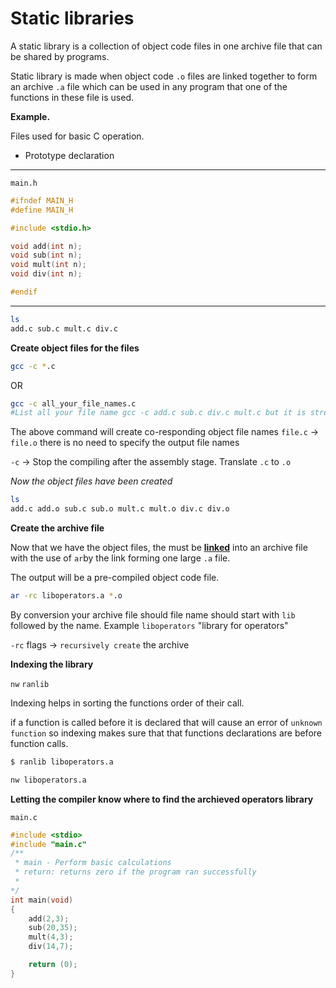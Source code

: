 # Static libraries

A static library is a collection of object code files in one archive file that can be shared by programs.

Static library is made when object code ``.o`` files are linked together to form an archive ``.a`` file which can be used in any program that one of the functions in these file is used.

**Example.** 

Files used for basic C operation.

- Prototype declaration

<hr>

```main.h```

```h
#ifndef MAIN_H
#define MAIN_H

#include <stdio.h>

void add(int n);
void sub(int n);
void mult(int n);
void div(int n);

#endif
```
<hr>

```sh
ls
add.c sub.c mult.c div.c
```
**Create object files for the files**

```sh
gcc -c *.c
```

OR

```sh
gcc -c all_your_file_names.c
#List all your file name gcc -c add.c sub.c div.c mult.c but it is stressful
```
The above command will create co-responding object file names ``file.c`` -> ``file.o`` there is no need to specify the output file names

``-c`` -> Stop the compiling after the assembly stage. Translate ``.c`` to ``.o``


*Now the object files have been created*

```sh
ls 
add.c add.o sub.c sub.o mult.c mult.o div.c div.o
```
**Create the archive file**

Now that we have the object files, the must be <b><ins>linked</ins></b> into an archive file with the use of ``ar``by the link forming one large ``.a`` file.

The output will be a pre-compiled object code file.

```sh
ar -rc liboperators.a *.o
```
By conversion your archive file should file name should start with `lib` followed by the name. Example ```liboperators``` "library for operators"

``-rc`` flags -> ``recursively create`` the archive


**Indexing the library**

``nw``
``ranlib``

Indexing helps in sorting the functions order of their call.

if a function is called before it is declared that will cause an error of ```unknown function``` so indexing makes sure that that functions declarations are before function calls.

```sh
$ ranlib liboperators.a
```

```sh
nw liboperators.a
```

**Letting the compiler know where to find the archieved operators library**

```main.c```

```c
#include <stdio>
#include "main.c"
/**
 * main - Perform basic calculations
 * return: returns zero if the program ran successfully
 *
*/
int main(void)
{
	add(2,3);
	sub(20,35);
	mult(4,3);
	div(14,7);

	return (0);
}
```
